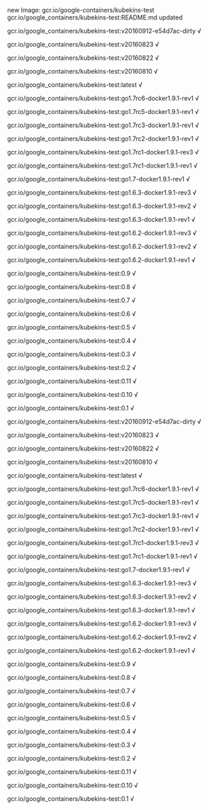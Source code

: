 new Image: gcr.io/google-containers/kubekins-test
gcr.io/google_containers/kubekins-test:README.md updated 

gcr.io/google_containers/kubekins-test:v20160912-e54d7ac-dirty √

gcr.io/google_containers/kubekins-test:v20160823 √

gcr.io/google_containers/kubekins-test:v20160822 √

gcr.io/google_containers/kubekins-test:v20160810 √

gcr.io/google_containers/kubekins-test:latest √

gcr.io/google_containers/kubekins-test:go1.7rc6-docker1.9.1-rev1 √

gcr.io/google_containers/kubekins-test:go1.7rc5-docker1.9.1-rev1 √

gcr.io/google_containers/kubekins-test:go1.7rc3-docker1.9.1-rev1 √

gcr.io/google_containers/kubekins-test:go1.7rc2-docker1.9.1-rev1 √

gcr.io/google_containers/kubekins-test:go1.7rc1-docker1.9.1-rev3 √

gcr.io/google_containers/kubekins-test:go1.7rc1-docker1.9.1-rev1 √

gcr.io/google_containers/kubekins-test:go1.7-docker1.9.1-rev1 √

gcr.io/google_containers/kubekins-test:go1.6.3-docker1.9.1-rev3 √

gcr.io/google_containers/kubekins-test:go1.6.3-docker1.9.1-rev2 √

gcr.io/google_containers/kubekins-test:go1.6.3-docker1.9.1-rev1 √

gcr.io/google_containers/kubekins-test:go1.6.2-docker1.9.1-rev3 √

gcr.io/google_containers/kubekins-test:go1.6.2-docker1.9.1-rev2 √

gcr.io/google_containers/kubekins-test:go1.6.2-docker1.9.1-rev1 √

gcr.io/google_containers/kubekins-test:0.9 √

gcr.io/google_containers/kubekins-test:0.8 √

gcr.io/google_containers/kubekins-test:0.7 √

gcr.io/google_containers/kubekins-test:0.6 √

gcr.io/google_containers/kubekins-test:0.5 √

gcr.io/google_containers/kubekins-test:0.4 √

gcr.io/google_containers/kubekins-test:0.3 √

gcr.io/google_containers/kubekins-test:0.2 √

gcr.io/google_containers/kubekins-test:0.11 √

gcr.io/google_containers/kubekins-test:0.10 √

gcr.io/google_containers/kubekins-test:0.1 √

gcr.io/google_containers/kubekins-test:v20160912-e54d7ac-dirty √

gcr.io/google_containers/kubekins-test:v20160823 √

gcr.io/google_containers/kubekins-test:v20160822 √

gcr.io/google_containers/kubekins-test:v20160810 √

gcr.io/google_containers/kubekins-test:latest √

gcr.io/google_containers/kubekins-test:go1.7rc6-docker1.9.1-rev1 √

gcr.io/google_containers/kubekins-test:go1.7rc5-docker1.9.1-rev1 √

gcr.io/google_containers/kubekins-test:go1.7rc3-docker1.9.1-rev1 √

gcr.io/google_containers/kubekins-test:go1.7rc2-docker1.9.1-rev1 √

gcr.io/google_containers/kubekins-test:go1.7rc1-docker1.9.1-rev3 √

gcr.io/google_containers/kubekins-test:go1.7rc1-docker1.9.1-rev1 √

gcr.io/google_containers/kubekins-test:go1.7-docker1.9.1-rev1 √

gcr.io/google_containers/kubekins-test:go1.6.3-docker1.9.1-rev3 √

gcr.io/google_containers/kubekins-test:go1.6.3-docker1.9.1-rev2 √

gcr.io/google_containers/kubekins-test:go1.6.3-docker1.9.1-rev1 √

gcr.io/google_containers/kubekins-test:go1.6.2-docker1.9.1-rev3 √

gcr.io/google_containers/kubekins-test:go1.6.2-docker1.9.1-rev2 √

gcr.io/google_containers/kubekins-test:go1.6.2-docker1.9.1-rev1 √

gcr.io/google_containers/kubekins-test:0.9 √

gcr.io/google_containers/kubekins-test:0.8 √

gcr.io/google_containers/kubekins-test:0.7 √

gcr.io/google_containers/kubekins-test:0.6 √

gcr.io/google_containers/kubekins-test:0.5 √

gcr.io/google_containers/kubekins-test:0.4 √

gcr.io/google_containers/kubekins-test:0.3 √

gcr.io/google_containers/kubekins-test:0.2 √

gcr.io/google_containers/kubekins-test:0.11 √

gcr.io/google_containers/kubekins-test:0.10 √

gcr.io/google_containers/kubekins-test:0.1 √

